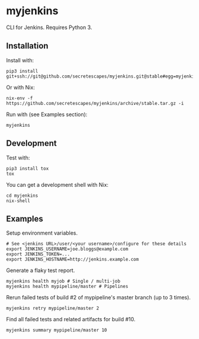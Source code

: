 myjenkins
=========

CLI for Jenkins. Requires Python 3.

Installation
------------
Install with:

    pip3 install git+ssh://git@github.com/secretescapes/myjenkins.git@stable#egg=myjenkins[pandas]

Or with Nix:

    nix-env -f https://github.com/secretescapes/myjenkins/archive/stable.tar.gz -i


Run with (see Examples section):

    myjenkins

Development
-----------

Test with:

    pip3 install tox
    tox

You can get a development shell with Nix:

    cd myjenkins
    nix-shell

Examples
--------
Setup environment variables.

    # See <jenkins URL>/user/<your username>/configure for these details
    export JENKINS_USERNAME=joe.bloggs@example.com
    export JENKINS_TOKEN=...
    export JENKINS_HOSTNAME=http://jenkins.example.com

Generate a flaky test report.

    myjenkins health myjob # Single / multi-job
    myjenkins health mypipeline/master # Pipelines

Rerun failed tests of build #2 of mypipeline's master branch (up to 3 times).

    myjenkins retry mypipeline/master 2

Find all failed tests and related artifacts for build #10.

    myjenkins summary mypipeline/master 10
